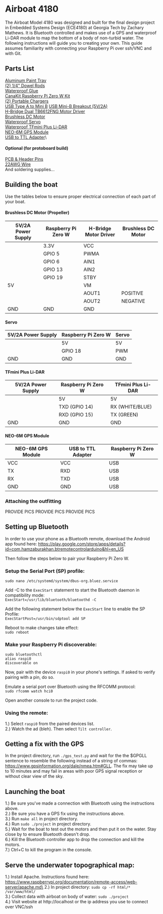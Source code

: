 # Airboat 4180
The Airboat Model 4180 was designed and built for the final design project in Embedded Systems Design (ECE4180) at Georgia Tech by Zachary Mathews. It is Bluetooth controlled and makes use of a GPS and waterproof Li-DAR module to map the bottom of a body of non-turbid water. The following instructions will guide you to creating your own. This guide assumes familiarity with connecting your Raspberry Pi over ssh/VNC and with Git.

## Parts List
[Aluminum Paint Tray](https://www.walmart.com/ip/METAL-TRAY/17165827?wmlspartner=wlpa&selectedSellerId=0&wl13=3775&adid=22222222227016740642&wl0=&wl1=g&wl2=c&wl3=48112424552&wl4=pla-96451202432&wl5=9010937&wl6=&wl7=&wl8=&wl9=pla&wl10=8175035&wl11=local&wl12=17165827&veh=sem&gclid=CjwKCAiA8qLvBRAbEiwAE_ZzPfbbJKlvOlJf9ABkXKlE1sk-SRmC3CgY20eVEAUPCWGY1to3k5PSqBoCwb8QAvD_BwE)\
[(2) 1/4" Dowel Rods](https://www.amazon.com/Dowel-Rod-Wood-inches-pieces/dp/B004BQ0DGK)\
[Waterproof Glue](https://www.amazon.com/Gorilla-Clear-Contact-Adhesive-Waterproof/dp/B06WGSRM4Z/ref=sr_1_3?keywords=waterproof+glue&qid=1575601076&sr=8-3)\
[CanaKit Raspberry Pi Zero W Kit](https://www.amazon.com/gp/product/B072N3X39J/ref=ppx_yo_dt_b_asin_title_o08_s00?ie=UTF8&psc=1)\
[(2) Portable Chargers](https://www.amazon.com/Anker-PowerCore-Ultra-Compact-High-Speed-Technology/dp/B01CU1EC6Y/ref=sxin_2_osp14-4047d6fa_cov?ascsubtag=4047d6fa-238e-4577-9c12-f7bec948bd9f&creativeASIN=B01CU1EC6Y&cv_ct_id=amzn1.osp.4047d6fa-238e-4577-9c12-f7bec948bd9f&cv_ct_pg=search&cv_ct_wn=osp-search&keywords=portable+charger&linkCode=oas&pd_rd_i=B01CU1EC6Y&pd_rd_r=bd5d0c54-dbc5-4ed7-a680-144fbd5809bb&pd_rd_w=xnFut&pd_rd_wg=O0oFx&pf_rd_p=a23a388c-add5-49df-b293-a31ade89c6bf&pf_rd_r=ZV5XD1PPZ4TFX0RY6Y17&qid=1575874429&smid=A294P4X9EWVXLJ&tag=tgl0a3-20)\
[USB Type A to Mini B](https://www.amazon.com/AmazonBasics-USB-2-0-Cable-Male/dp/B00NH13S44/ref=pd_hpb_a2a_sims_1/143-2417332-2119622?_encoding=UTF8&pd_rd_i=B00NH13S44&pd_rd_r=64abae17-0a33-42c3-9077-bb67169ba604&pd_rd_w=h3995&pd_rd_wg=PWkKO&pf_rd_p=933ec658-4c08-4d06-8467-a9db8d161915&pf_rd_r=9M9SD3SY5NYNA3YJW5VQ&psc=1&refRID=9M9SD3SY5NYNA3YJW5VQ)
[USB Mini-B Breakout (5V/2A)](https://www.sparkfun.com/products/9966)\
[H-Bridge Dual TB6612FNG Motor Driver](https://www.sparkfun.com/products/14450)\
[Brushless DC Motor](https://www.amazon.com/gp/product/B00BG9K2VQ/ref=ppx_yo_dt_b_asin_title_o04_s00?ie=UTF8&psc=1)\
[Waterproof Servo](https://www.amazon.com/gp/product/B076CNKQX4/ref=ppx_yo_dt_b_asin_title_o00_s01?ie=UTF8&psc=1)\
[Waterproof TFmini Plus Li-DAR](https://www.amazon.com/gp/product/B07PWW3FWJ/ref=ppx_yo_dt_b_asin_title_o00_s00?ie=UTF8&psc=1)\
[NEO-6M GPS Module](https://www.amazon.com/gp/product/B01D1D0F5M/ref=ppx_yo_dt_b_asin_title_o04_s01?ie=UTF8&psc=1)\
[USB to TTL Adapter](https://www.amazon.com/gp/product/B075N82CDL/ref=ppx_yo_dt_b_asin_title_o01_s00?ie=UTF8&psc=1)\

#### Optional (for protoboard build)
[PCB & Header Pins](https://www.amazon.com/gp/product/B07CK3RCKS/ref=ppx_yo_dt_b_asin_title_o00_s00?ie=UTF8&psc=1)\
[22AWG Wire](https://www.amazon.com/gp/product/B077HRKYB1/ref=ppx_yo_dt_b_asin_title_o03_s01?ie=UTF8&psc=1)\
And soldering supplies...

## Building the boat
Use the tables below to ensure proper electrical connection of each part of your boat.

#### Brushless DC Motor (Propeller)
| 5V/2A Power Supply | Raspberry Pi Zero W | H-Bridge Motor Driver | Brushless DC Motor |
|--------------------|---------------------|-----------------------|--------------------|
|                    | 3.3V                | VCC                   |                    |
|                    | GPIO 5              | PWMA                  |                    |
|                    | GPIO 6              | AIN1                  |                    |
|                    | GPIO 13             | AIN2                  |                    |
|                    | GPIO 19             | STBY                  |                    |
| 5V                 |                     | VM                    |                    |
|                    |                     | AOUT1                 | POSITIVE           |
|                    |                     | AOUT2                 | NEGATIVE           |
| GND                | GND                 | GND                   |                    |

#### Servo
| 5V/2A Power Supply | Raspberry Pi Zero W | Servo |
|--------------------|---------------------|-------|
|                    | 5V                  | 5V    |
|                    | GPIO 18             | PWM   |
| GND                | GND                 | GND   |

#### TFmini Plus Li-DAR
| 5V/2A Power Supply | Raspberry Pi Zero W | TFmini Plus Li-DAR |
|--------------------|---------------------|--------------------|
|                    | 5V                  | 5V                 |
|                    | TXD (GPIO 14)       | RX (WHITE/BLUE)    |
|                    | RXD (GPIO 15)       | TX (GREEN)         |
| GND                | GND                 | GND                |

#### NEO-6M GPS Module
| NEO-6M GPS Module | USB to TTL Adapter | Raspberry Pi Zero W |
|-------------------|--------------------|---------------------|
| VCC               | VCC                | USB                 |
| TX                | RXD                | USB                 |
| RX                | TXD                | USB                 |
| GND               | GND                | USB                 |


### Attaching the outfitting
PROVIDE PICS
PROVIDE PICS
PROVIDE PICS

## Setting up Bluetooth
In order to use your phone as a Bluetooth remote, download the Android app found here: https://play.google.com/store/apps/details?id=com.hamzaburakhan.btremotecontrolarduino&hl=en_US

Then follow the steps below to pair your Raspberry Pi Zero W.

### Setup the Serial Port (SP) profile:
`sudo nano /etc/systemd/system/dbus-org.bluez.service`

Add -C to the `ExecStart` statement to start the Bluetooth daemon in compatibility mode:\
`ExecStart=/usr/lib/bluetooth/bluetoothd -C`

Add the following statement below the `ExecStart` line to enable the SP Profile:\
`ExecStartPost=/usr/bin/sdptool add SP`

Reboot to make changes take effect:\
`sudo reboot`

### Make your Raspberry Pi discoverable:
`sudo bluetoothctl`\
`alias raspi0`\
`discoverable on`

Now, pair with the device `raspi0` in your phone's settings. If asked to verify pairing with a pin, do so.

Emulate a serial port over Bluetooth using the RFCOMM protocol:\
`sudo rfcomm watch hci0`

Open another console to run the project code.

### Using the remote:
1.) Select `raspi0` from the paired devices list.\
2.) Watch the ad (bleh). Then select `Tilt controller`.


## Getting a fix with the GPS
In the project directory, run `./gps_test.py` and wait for the the $GPGLL sentence to resemble the following instead of a string of commas: https://www.gpsinformation.org/dale/nmea.htm#GLL. The fix may take up to 10 minutes and may fail in areas with poor GPS signal reception or without clear view of the sky.


## Launching the boat
1.) Be sure you've made a connection with Bluetooth using the instructions above.\
2.) Be sure you have a GPS fix using the instructions above.\
3.) Run `make all` in project directory.\
4.) Run `sudo ./project` in project directory.\
5.) Wait for the boat to test out the motors and then put it on the water. Stay close by to ensure Bluetooth doesn't drop.\
6.) Kill the Bluetooth controller app to drop the connection and kill the motors.\
7.) Ctrl+C to kill the program in the console.


## Serve the underwater topographical map:
1.) Install Apache. Instructions found here: https://www.raspberrypi.org/documentation/remote-access/web-server/apache.md\
2.) In project directory: `sudo cp -rf html/* /var/www/html/`\
3.) Collect data with airboat on body of water: `sudo ./project`\
4.) Visit website at http://localhost or the ip address you use to connect over VNC/ssh
